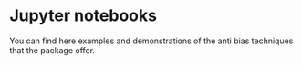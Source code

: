 # Jupyter notebooks

You can find here examples and demonstrations of the anti bias techniques that the package offer.